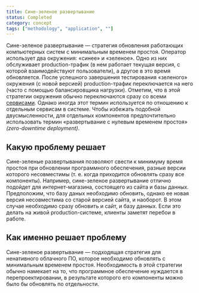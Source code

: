 ```yaml
---
title: Сине-зеленое развертывание
status: Completed
category: concept
tags: ["methodology", "application", ""]
---
```


Сине-зеленое развертывание — стратегия обновления работающих компьютерных систем с минимальным временем простоя.
Оператор использует два окружения: «синее» и «зеленое».
Одно из них обслуживает production-трафик (в нем работает текущая версия, с которой взаимодействуют пользователи), а другое в это время обновляется.
После успешного завершения тестирования «зеленого» окружения (с новой версией) 
production-трафик переключается на него (часто с помощью балансировщика нагрузки).
Отметим, что в этой стратегии окружения обычно переключаются сразу со всеми [сервисами](/service/).
Однако иногда этот термин используется по отношению к отдельным сервисам в системе.
Чтобы избежать подобной двусмысленности, для отдельных компонентов предпочтительно 
использовать термин «развертывание с нулевым временем простоя» _(zero-downtime deployment)_.

## Какую проблему решает

Сине-зеленые развертывания позволяют свести к минимуму время простоя при обновлении программного обеспечения, 
разные версии которого несовместимы (т. е. когда приходится обновлять сразу все компоненты).
Например, сине-зеленое развертывание отлично подойдет для интернет-магазина, состоящего из сайта и базы данных. 
Предположим, что базу даных необходимо обновить, однако ее новая версия несовместима со старой версией сайта, и наоборот.
В этом случае необходимо сразу обновить и сайт, и базу данных.
Если это делать на живой production-системе, клиенты заметят перебои в работе.

## Как именно решает проблему

Сине-зеленое развертывание — подходящая стратегия для ненативного облачного ПО, которое необходимо обновлять с минимальным временем простоя.
Необходимость в этой стратегии обычно намекает на то, что программное обеспечение нуждается в перепроектировании, 
в результате которого его компоненты можно было бы обновлять по отдельности.
